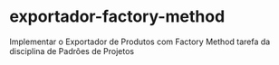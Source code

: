 # exportador-factory-method
Implementar o Exportador de Produtos com Factory Method tarefa da disciplina de Padrões de Projetos 
